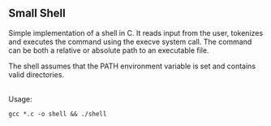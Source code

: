 
## Small Shell
Simple implementation of a shell in C. It reads input from the user, tokenizes and executes the command using the execve system call. The command can be both a relative or absolute path to an executable file.

The shell assumes that the PATH environment variable is set and contains valid directories.

<br>
Usage: 

```
gcc *.c -o shell && ./shell
```